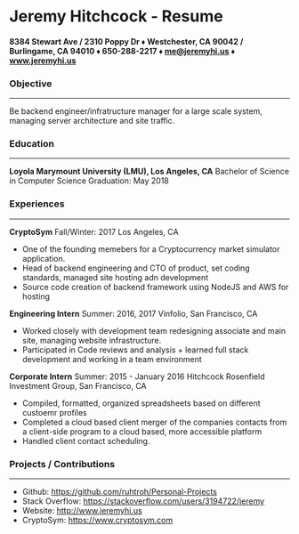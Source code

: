 Jeremy Hitchcock - Resume
===

#### 8384 Stewart Ave / 2310 Poppy Dr ♦ Westchester, CA 90042 / Burlingame, CA 94010 ♦ 650-288-2217 ♦ me@jeremyhi.us ♦ www.jeremyhi.us

### __Objective__
---

Be backend engineer/infratructure manager for a large scale system, managing server architecture and site traffic.

### __Education__
---

__Loyola Marymount University (LMU), Los Angeles, CA__
Bachelor of Science in Computer Science
Graduation: May 2018

### __Experiences__
---

__CryptoSym__ 
Fall/Winter: 2017
Los Angeles, CA

* One of the founding memebers for a Cryptocurrency market simulator application.
* Head of backend engineering and CTO of product, set coding standards, managed site hosting adn development
* Source code creation of backend framework using NodeJS and AWS for hosting

__Engineering Intern__
Summer: 2016, 2017
Vinfolio, San Francisco, CA

* Worked closely with development team redesigning associate and main site, managing website infrastructure.
* Participated in Code reviews and analysis + learned full stack development and working in a team environment

__Corporate Intern__ 
Summer: 2015 - January 2016
Hitchcock Rosenfield Investment Group, San Francisco, CA

* Compiled, formatted, organized spreadsheets based on different custoemr profiles
* Completed a cloud based client merger of the companies contacts from a client-side program to a cloud based, more accessible platform
* Handled client contact scheduling.

### __Projects / Contributions__
---

* Github: https://github.com/ruhtroh/Personal-Projects
* Stack Overflow: https://stackoverflow.com/users/3194722/jeremy
* Website: http://www.jeremyhi.us
* CryptoSym: https://www.cryptosym.com
